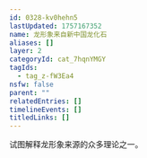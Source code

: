 ```yaml
---
id: 0328-kv0hehn5
lastUpdated: 1757167352
name: 龙形象来自新中国龙化石
aliases: []
layer: 2
categoryId: cat_7hqnYMGY
tagIds:
  - tag_z-fW3Ea4
nsfw: false
parent: ""
relatedEntries: []
timelineEvents: []
titledLinks: []
---
```


试图解释龙形象来源的众多理论之一。